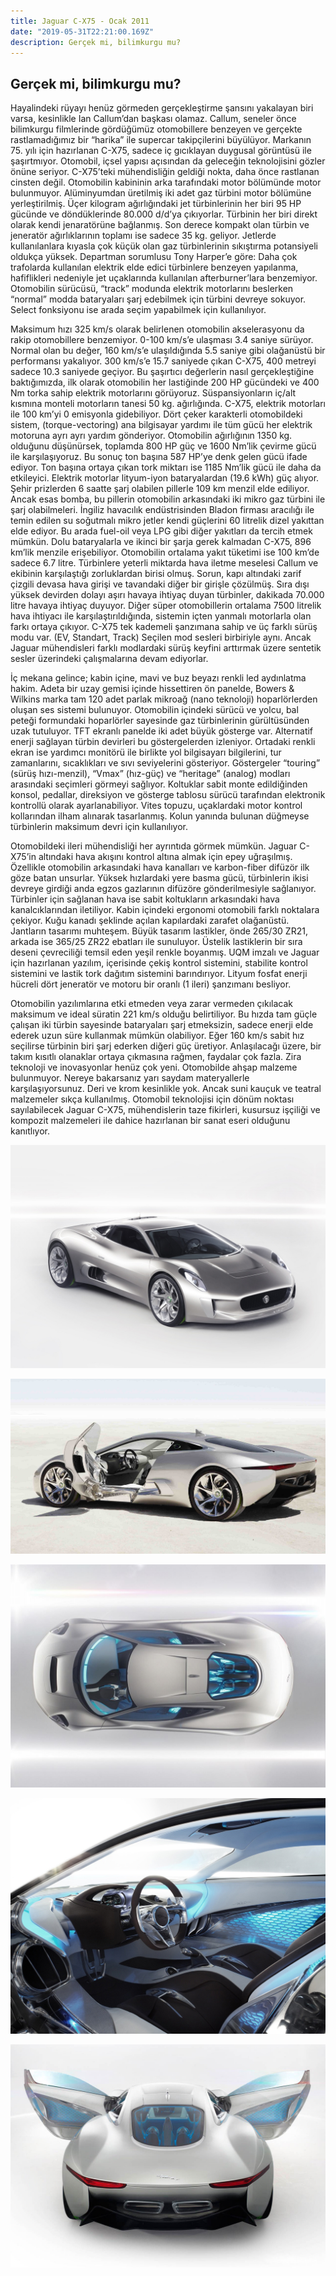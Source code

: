 ```yaml
---
title: Jaguar C-X75 - Ocak 2011
date: "2019-05-31T22:21:00.169Z"
description: Gerçek mi, bilimkurgu mu?
---
```


## Gerçek mi, bilimkurgu mu?

Hayalindeki rüyayı henüz görmeden gerçekleştirme şansını yakalayan biri varsa, kesinlikle Ian Callum’dan başkası olamaz. Callum, seneler önce bilimkurgu filmlerinde gördüğümüz otomobillere benzeyen ve gerçekte rastlamadığımız bir “harika” ile supercar takipçilerini büyülüyor. Markanın 75. yılı için hazırlanan C-X75, sadece iç gıcıklayan duygusal görüntüsü ile şaşırtmıyor. Otomobil, içsel yapısı açısından da geleceğin teknolojisini gözler önüne seriyor. C-X75’teki mühendisliğin geldiği nokta, daha önce rastlanan cinsten değil. Otomobilin kabininin arka tarafındaki motor bölümünde motor bulunmuyor. Alüminyumdan üretilmiş iki adet gaz türbini motor bölümüne yerleştirilmiş. Üçer kilogram ağırlığındaki jet türbinlerinin her biri 95 HP gücünde ve döndüklerinde 80.000 d/d’ya çıkıyorlar. Türbinin her biri direkt olarak kendi jenaratörüne bağlanmış. Son derece kompakt olan türbin ve jeneratör ağırlıklarının toplamı ise sadece 35 kg. geliyor. Jetlerde kullanılanlara kıyasla çok küçük olan gaz türbinlerinin sıkıştırma potansiyeli oldukça yüksek. Departman sorumlusu Tony Harper’e göre: Daha çok trafolarda kullanılan elektrik elde edici türbinlere benzeyen yapılanma, hafiflikleri nedeniyle jet uçaklarında kullanılan afterburner’lara benzemiyor. Otomobilin sürücüsü, “track” modunda elektrik motorlarını beslerken “normal” modda bataryaları şarj edebilmek için türbini devreye sokuyor. Select fonksiyonu ise arada seçim yapabilmek için kullanılıyor.

Maksimum hızı 325 km/s olarak belirlenen otomobilin akselerasyonu da rakip otomobillere benzemiyor. 0-100 km/s’e ulaşması 3.4 saniye sürüyor. Normal olan bu değer, 160 km/s’e ulaşıldığında 5.5 saniye gibi olağanüstü bir performansı yakalıyor. 300 km/s’e 15.7 saniyede çıkan C-X75, 400 metreyi sadece 10.3 saniyede geçiyor. Bu şaşırtıcı değerlerin nasıl gerçekleştiğine baktığımızda, ilk olarak otomobilin her lastiğinde 200 HP gücündeki ve 400 Nm torka sahip elektrik motorlarını görüyoruz. Süspansiyonların iç/alt kısmına monteli motorların tanesi 50 kg. ağırlığında. C-X75, elektrik motorları ile 100 km’yi 0 emisyonla gidebiliyor. Dört çeker karakterli otomobildeki sistem, (torque-vectoring) ana bilgisayar yardımı ile tüm gücü her elektrik motoruna ayrı ayrı yardım gönderiyor. Otomobilin ağırlığının 1350 kg. olduğunu düşünürsek, toplamda 800 HP güç ve 1600 Nm’lik çevirme gücü ile karşılaşıyoruz. Bu sonuç ton başına 587 HP’ye denk gelen gücü ifade ediyor. Ton başına ortaya çıkan tork miktarı ise 1185 Nm’lik gücü ile daha da etkileyici. Elektrik motorlar lityum-iyon bataryalardan (19.6 kWh) güç alıyor. Şehir prizlerden 6 saatte şarj olabilen pillerle 109 km menzil elde ediliyor. Ancak esas bomba, bu pillerin otomobilin arkasındaki iki mikro gaz türbini ile şarj olabilmeleri. İngiliz havacılık endüstrisinden Bladon firması aracılığı ile temin edilen su soğutmalı mikro jetler kendi güçlerini 60 litrelik dizel yakıttan elde ediyor. Bu arada fuel-oil veya LPG gibi diğer yakıtları da tercih etmek mümkün. Dolu bataryalarla ve ikinci bir şarja gerek kalmadan C-X75, 896 km’lik menzile erişebiliyor. Otomobilin ortalama yakıt tüketimi ise 100 km’de sadece 6.7 litre. Türbinlere yeterli miktarda hava iletme meselesi Callum ve ekibinin karşılaştığı zorluklardan birisi olmuş. Sorun, kapı altındaki zarif çizgili devasa hava girişi ve tavandaki diğer bir girişle çözülmüş. Sıra dışı yüksek devirden dolayı aşırı havaya ihtiyaç duyan türbinler, dakikada 70.000 litre havaya ihtiyaç duyuyor. Diğer süper otomobillerin ortalama 7500 litrelik hava ihtiyacı ile karşılaştırıldığında, sistemin içten yanmalı motorlarla olan farkı ortaya çıkıyor. C-X75 tek kademeli şanzımana sahip ve üç farklı sürüş modu var. (EV, Standart, Track) Seçilen mod sesleri birbiriyle aynı. Ancak Jaguar mühendisleri farklı modlardaki sürüş keyfini arttırmak üzere sentetik sesler üzerindeki çalışmalarına devam ediyorlar. 

İç mekana gelince; kabin içine, mavi ve buz beyazı renkli led aydınlatma hakim. Adeta bir uzay gemisi içinde hissettiren ön panelde, Bowers & Wilkins marka tam 120 adet parlak mikroağ (nano teknoloji) hoparlörlerden oluşan ses sistemi bulunuyor. Otomobilin içindeki sürücü ve yolcu, bal peteği formundaki hoparlörler sayesinde gaz türbinlerinin gürültüsünden uzak tutuluyor. TFT ekranlı panelde iki adet büyük gösterge var. Alternatif enerji sağlayan türbin devirleri bu göstergelerden izleniyor. Ortadaki renkli ekran ise yardımcı monitörü ile birlikte yol bilgisayarı bilgilerini, tur zamanlarını, sıcaklıkları ve sıvı seviyelerini gösteriyor. Göstergeler “touring” (sürüş hızı-menzil), “Vmax” (hız-güç) ve “heritage” (analog) modları arasındaki seçimleri görmeyi sağlıyor. Koltuklar sabit monte edildiğinden konsol, pedallar, direksiyon ve gösterge tablosu sürücü tarafından elektronik kontrollü olarak ayarlanabiliyor. Vites topuzu, uçaklardaki motor kontrol kollarından ilham alınarak tasarlanmış. Kolun yanında bulunan düğmeyse türbinlerin maksimum devri için kullanılıyor.

Otomobildeki ileri mühendisliği her ayrıntıda görmek mümkün. Jaguar C-X75’in altındaki hava akışını kontrol altına almak için epey uğraşılmış. Özellikle otomobilin arkasındaki hava kanalları ve karbon-fiber difüzör ilk göze batan unsurlar. Yüksek hızlardaki yere basma gücü, türbinlerin ikisi devreye girdiği anda egzos gazlarının difüzöre gönderilmesiyle sağlanıyor. Türbinler için sağlanan hava ise sabit koltukların arkasındaki hava kanalcıklarından iletiliyor. Kabin içindeki ergonomi otomobili farklı noktalara çekiyor. Kuğu kanadı şeklinde açılan kapılardaki zarafet olağanüstü. Jantların tasarımı muhteşem. Büyük tasarım lastikler, önde 265/30 ZR21, arkada ise 365/25 ZR22 ebatları ile sunuluyor. Üstelik lastiklerin bir sıra deseni çevreciliği temsil eden yeşil renkle boyanmış. UQM imzalı ve Jaguar için hazırlanan yazılım, içerisinde çekiş kontrol sistemini, stabilite kontrol sistemini ve lastik tork dağıtım sistemini barındırıyor. Lityum fosfat enerji hücreli dört jeneratör ve motoru bir oranlı (1 ileri) şanzımanı besliyor.

Otomobilin yazılımlarına etki etmeden veya zarar vermeden çıkılacak maksimum ve ideal süratin 221 km/s olduğu belirtiliyor. Bu hızda tam güçle çalışan iki türbin sayesinde bataryaları şarj etmeksizin, sadece enerji elde ederek uzun süre kullanmak mümkün olabiliyor. Eğer 160 km/s sabit hız seçilirse türbinin biri şarj ederken diğeri güç üretiyor. Anlaşılacağı üzere, bir takım kısıtlı olanaklar ortaya çıkmasına rağmen, faydalar çok fazla. Zira teknoloji ve inovasyonlar henüz çok yeni. Otomobilde ahşap malzeme bulunmuyor. Nereye bakarsanız yarı saydam materyallerle karşılaşıyorsunuz. Deri ve krom kesinlikle yok. Ancak suni kauçuk ve teatral malzemeler sıkça kullanılmış. Otomobil teknolojisi için dönüm noktası sayılabilecek Jaguar C-X75, mühendislerin taze fikirleri, kusursuz işçiliği ve kompozit malzemeleri ile dahice hazırlanan bir sanat eseri olduğunu kanıtlıyor.

![jaguar-c-x75-1](./jaguar-c-x75-1.jpg)

![jaguar-c-x75-2](./jaguar-c-x75-2.jpg)

![jaguar-c-x75-3](./jaguar-c-x75-3.jpg)

![jaguar-c-x75-4](./jaguar-c-x75-4.jpg)

![jaguar-c-x75-5](./jaguar-c-x75-5.jpg)